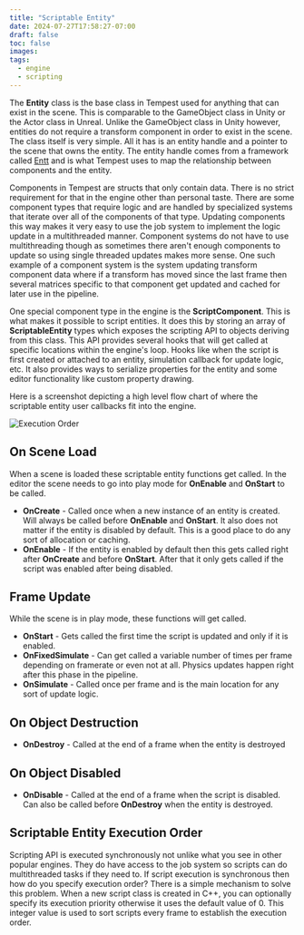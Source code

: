 ```yaml
---
title: "Scriptable Entity"
date: 2024-07-27T17:58:27-07:00
draft: false
toc: false
images:
tags: 
  - engine
  - scripting
---
```



The **Entity** class is the base class in Tempest used for anything that can exist in the scene. This is comparable to the GameObject class in Unity or the Actor class in Unreal. Unlike the GameObject class in Unity however, entities do not require a transform component in order to exist in the scene. The class itself is very simple. All it has is an entity handle and a pointer to the scene that owns the entity. The entity handle comes from a framework called [Entt](https://github.com/skypjack/entt) and is what Tempest uses to map the relationship between components and the entity. 

Components in Tempest are structs that only contain data. There is no strict requirement for that in the engine other than personal taste. There are some component types that require logic and are handled by specialized systems that iterate over all of the components of that type. Updating components this way makes it very easy to use the job system to implement the logic update in a multithreaded manner. Component systems do not have to use multithreading though as sometimes there aren't enough components to update so using single threaded updates makes more sense. One such example of a component system is the system updating transform component data where if a transform has moved since the last frame then several matrices specific to that component get updated and cached for later use in the pipeline.

One special component type in the engine is the **ScriptComponent**. This is what makes it possible to script entities. It does this by storing an array of **ScriptableEntity** types which exposes the scripting API to objects deriving from this class. This API provides several hooks that will get called at specific locations within the engine's loop. Hooks like when the script is first created or attached to an entity, simulation callback for update logic, etc. It also provides ways to serialize properties for the entity and some editor functionality like custom property drawing.

Here is a screenshot depicting a high level flow chart of where the scriptable entity user callbacks fit into the engine.

![Execution Order](/images/scriptable-entity/TempestExecutionOrder.png "Execution Order")

## On Scene Load
When a scene is loaded these scriptable entity functions get called. In the editor the scene needs to go into play mode for **OnEnable** and **OnStart** to be called.

* **OnCreate** - Called once when a new instance of an entity is created. Will always be called before **OnEnable** and **OnStart**. It also does not matter if the entity is disabled by default. This is a good place to do any sort of allocation or caching.
* **OnEnable** - If the entity is enabled by default then this gets called right after **OnCreate** and before **OnStart**. After that it only gets called if the script was enabled after being disabled.

## Frame Update
While the scene is in play mode, these functions will get called.

* **OnStart** - Gets called the first time the script is updated and only if it is enabled.
* **OnFixedSimulate** - Can get called a variable number of times per frame depending on framerate or even not at all. Physics updates happen right after this phase in the pipeline.
* **OnSimulate** - Called once per frame and is the main location for any sort of update logic.

## On Object Destruction
* **OnDestroy** - Called at the end of a frame when the entity is destroyed

## On Object Disabled
* **OnDisable** - Called at the end of a frame when the script is disabled. Can also be called before **OnDestroy** when the entity is destroyed.

## Scriptable Entity Execution Order
Scripting API is executed synchronously not unlike what you see in other popular engines. They do have access to the job system so scripts can do multithreaded tasks if they need to. If script execution is synchronous then how do you specify execution order? There is a simple mechanism to solve this problem. When a new script class is created in C++, you can optionally specify its execution priority otherwise it uses the default value of 0. This integer value is used to sort scripts every frame to establish the execution order.
